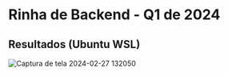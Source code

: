 # Rinha de Backend - Q1 de 2024

## Resultados (Ubuntu WSL)

![Captura de tela 2024-02-27 132050](https://github.com/rodrigocaldeira/rinha_backend_2024_q1_c/assets/2973276/020c7444-be3c-4a6e-87ba-f4f4960396d5)

